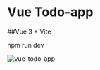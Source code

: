 # Vue Todo-app
##Vue 3 + Vite

npm run dev

![vue-todo-app](https://user-images.githubusercontent.com/75256241/178996453-fa67fe95-9428-43fb-a362-974b4101c2d9.png)
